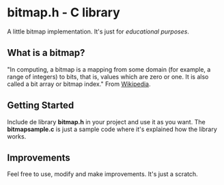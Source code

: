 # bitmap.h - C library
A little bitmap implementation. It's just for *educational purposes*.

## What is a bitmap?
"In computing, a bitmap is a mapping from some domain (for example, a range of integers) to bits, that is, values which are zero or one. It is also called a bit array or bitmap index." 
From [Wikipedia](https://en.wikipedia.org/wiki/Bitmap).

## Getting Started
Include de library **bitmap.h** in your project and use it as you want. The **bitmapsample.c** is just a sample code where it's explained how the library works.

## Improvements
Feel free to use, modify and make improvements. It's just a scratch.
